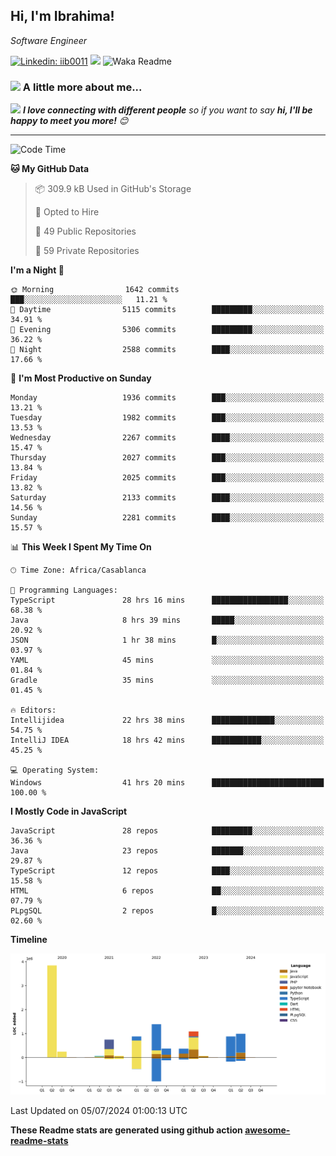 <h2>Hi, I'm Ibrahima! </h2>
<p><em>Software Engineer 
</em></p>


[![Linkedin: iib0011](https://img.shields.io/badge/-iib0011-blue?style=flat-square&logo=Linkedin&logoColor=white&link=https://www.linkedin.com/in/iib0011/)](https://www.linkedin.com/in/iib0011/)
![](https://visitor-badge.glitch.me/badge?page_id=iib0011)
![Waka Readme](https://github.com/iib0011/iib0011/workflows/Waka%20Readme/badge.svg)


### <img src="https://media.giphy.com/media/VgCDAzcKvsR6OM0uWg/giphy.gif" width="50"> A little more about me...  


<img src="https://media.giphy.com/media/LnQjpWaON8nhr21vNW/giphy.gif" width="60"> <em><b>I love connecting with different people</b> so if you want to say <b>hi, I'll be happy to meet you more!</b> 😊</em>

---
<!--START_SECTION:waka-->
![Code Time](http://img.shields.io/badge/Code%20Time-3%2C575%20hrs%2020%20mins-blue)

**🐱 My GitHub Data** 

> 📦 309.9 kB Used in GitHub's Storage 
 > 
> 💼 Opted to Hire
 > 
> 📜 49 Public Repositories 
 > 
> 🔑 59 Private Repositories 
 > 
**I'm a Night 🦉** 

```text
🌞 Morning                1642 commits        ███░░░░░░░░░░░░░░░░░░░░░░   11.21 % 
🌆 Daytime                5115 commits        █████████░░░░░░░░░░░░░░░░   34.91 % 
🌃 Evening                5306 commits        █████████░░░░░░░░░░░░░░░░   36.22 % 
🌙 Night                  2588 commits        ████░░░░░░░░░░░░░░░░░░░░░   17.66 % 
```
📅 **I'm Most Productive on Sunday** 

```text
Monday                   1936 commits        ███░░░░░░░░░░░░░░░░░░░░░░   13.21 % 
Tuesday                  1982 commits        ███░░░░░░░░░░░░░░░░░░░░░░   13.53 % 
Wednesday                2267 commits        ████░░░░░░░░░░░░░░░░░░░░░   15.47 % 
Thursday                 2027 commits        ███░░░░░░░░░░░░░░░░░░░░░░   13.84 % 
Friday                   2025 commits        ███░░░░░░░░░░░░░░░░░░░░░░   13.82 % 
Saturday                 2133 commits        ████░░░░░░░░░░░░░░░░░░░░░   14.56 % 
Sunday                   2281 commits        ████░░░░░░░░░░░░░░░░░░░░░   15.57 % 
```


📊 **This Week I Spent My Time On** 

```text
🕑︎ Time Zone: Africa/Casablanca

💬 Programming Languages: 
TypeScript               28 hrs 16 mins      █████████████████░░░░░░░░   68.38 % 
Java                     8 hrs 39 mins       █████░░░░░░░░░░░░░░░░░░░░   20.92 % 
JSON                     1 hr 38 mins        █░░░░░░░░░░░░░░░░░░░░░░░░   03.97 % 
YAML                     45 mins             ░░░░░░░░░░░░░░░░░░░░░░░░░   01.84 % 
Gradle                   35 mins             ░░░░░░░░░░░░░░░░░░░░░░░░░   01.45 % 

🔥 Editors: 
Intellijidea             22 hrs 38 mins      ██████████████░░░░░░░░░░░   54.75 % 
IntelliJ IDEA            18 hrs 42 mins      ███████████░░░░░░░░░░░░░░   45.25 % 

💻 Operating System: 
Windows                  41 hrs 20 mins      █████████████████████████   100.00 % 
```

**I Mostly Code in JavaScript** 

```text
JavaScript               28 repos            █████████░░░░░░░░░░░░░░░░   36.36 % 
Java                     23 repos            ███████░░░░░░░░░░░░░░░░░░   29.87 % 
TypeScript               12 repos            ████░░░░░░░░░░░░░░░░░░░░░   15.58 % 
HTML                     6 repos             ██░░░░░░░░░░░░░░░░░░░░░░░   07.79 % 
PLpgSQL                  2 repos             █░░░░░░░░░░░░░░░░░░░░░░░░   02.60 % 
```



**Timeline**

![Lines of Code chart](https://raw.githubusercontent.com/iib0011/iib0011/master/assets/bar_graph.png)


 Last Updated on 05/07/2024 01:00:13 UTC
<!--END_SECTION:waka-->

**These Readme stats are generated using github action [awesome-readme-stats](https://github.com/iib0011/waka-readme-stats)**
